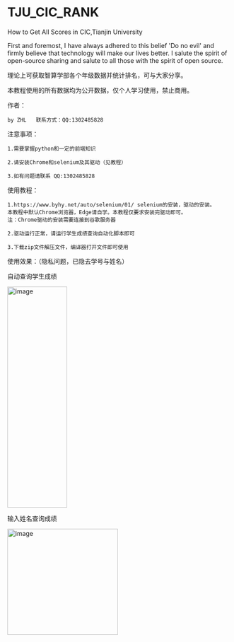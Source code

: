 # TJU_CIC_RANK

How to Get All Scores in CIC,Tianjin University

First and foremost, I have always adhered to this belief 'Do no evil' and  firmly believe
that technology will make our lives better.
I salute the spirit of open-source sharing and salute to all those with the spirit of open source.

理论上可获取智算学部各个年级数据并统计排名，可与大家分享。

本教程使用的所有数据均为公开数据，仅个人学习使用，禁止商用。

作者：

    by ZHL   联系方式：QQ:1302485828

注意事项：

    1.需要掌握python和一定的前端知识

    2.请安装Chrome和selenium及其驱动（见教程）

    3.如有问题请联系 QQ:1302485828

使用教程：

    1.https://www.byhy.net/auto/selenium/01/ selenium的安装，驱动的安装。
    本教程中默认Chrome浏览器，Edge请自学。本教程仅要求安装完驱动即可。
    注：Chrome驱动的安装需要连接到谷歌服务器
    
    2.驱动运行正常，请运行学生成绩查询自动化脚本即可

    3.下载zip文件解压文件，编译器打开文件即可使用

使用效果：（隐私问题，已隐去学号与姓名）

自动查询学生成绩

<img width="135" height="500" alt="image" src="https://github.com/user-attachments/assets/31ba5451-86c2-48ba-8e9d-be108df7ec7c" />

输入姓名查询成绩

<img width="250" height="240" alt="image" src="https://github.com/user-attachments/assets/68b024a5-ea67-4ea7-b787-c64277b5135f" />
